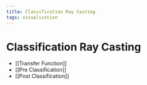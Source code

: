 ```yaml
---
title: Classification Ray Casting
tags: visualization
---
```


# Classification Ray Casting
- [[Transfer Function]]
- [[Pre Classification]]
- [[Post Classification]]






































